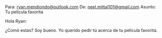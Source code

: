Para: ryan.mendiondo@outlook.com
De: neel.mittal101@gmail.com
Asunto: Tu película favorita

Hola Ryan:

¿Comó estas? Soy bueno. Yo querido pedir tú acerca de tu película favorita. 